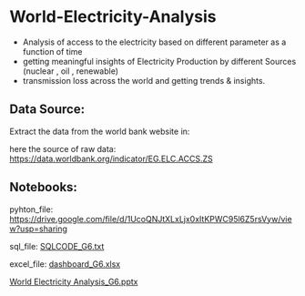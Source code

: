 # World-Electricity-Analysis
* Analysis of access to the electricity  based on different parameter as a function of time 
* getting meaningful insights of Electricity Production by different Sources (nuclear , oil , renewable) 
* transmission loss across the world and getting trends &amp; insights.

## Data Source:
Extract the data from the world bank website in:

here the source of raw data: https://data.worldbank.org/indicator/EG.ELC.ACCS.ZS


## Notebooks:

pyhton_file: https://drive.google.com/file/d/1UcoQNJtXLxLjx0xItKPWC95l6Z5rsVyw/view?usp=sharing

sql_file: [SQLCODE_G6.txt](https://github.com/amitrr2po/World-Electricity-Analysis/files/9893182/SQLCODE_G6.txt)

excel_file: [dashboard_G6.xlsx](https://github.com/amitrr2po/World-Electricity-Analysis/files/9893176/dashboard_G6.xlsx)

[World Electricity Analysis_G6.pptx](https://github.com/amitrr2po/World-Electricity-Analysis/files/9893177/World.Electricity.Analysis_G6.pptx)
